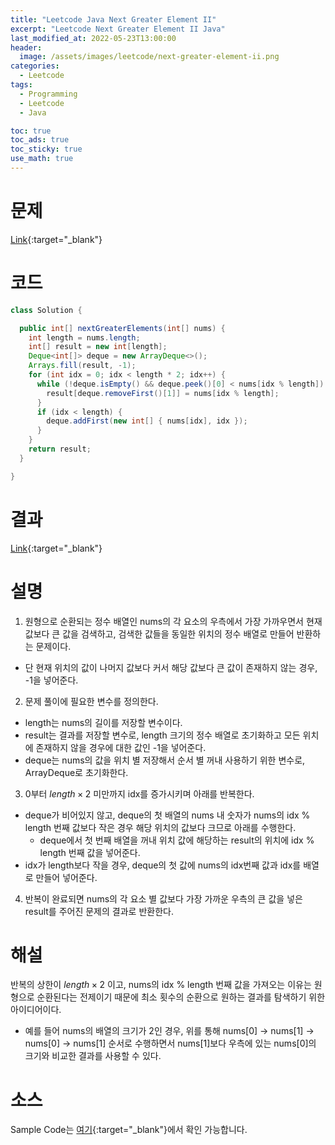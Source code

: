 ```yaml
---
title: "Leetcode Java Next Greater Element II"
excerpt: "Leetcode Next Greater Element II Java"
last_modified_at: 2022-05-23T13:00:00
header:
  image: /assets/images/leetcode/next-greater-element-ii.png
categories:
  - Leetcode
tags:
  - Programming
  - Leetcode
  - Java

toc: true
toc_ads: true
toc_sticky: true
use_math: true
---
```

# 문제
[Link](https://leetcode.com/problems/next-greater-element-ii/){:target="_blank"}

# 코드
```java
class Solution {

  public int[] nextGreaterElements(int[] nums) {
    int length = nums.length;
    int[] result = new int[length];
    Deque<int[]> deque = new ArrayDeque<>();
    Arrays.fill(result, -1);
    for (int idx = 0; idx < length * 2; idx++) {
      while (!deque.isEmpty() && deque.peek()[0] < nums[idx % length]) {
        result[deque.removeFirst()[1]] = nums[idx % length];
      }
      if (idx < length) {
        deque.addFirst(new int[] { nums[idx], idx });
      }
    }
    return result;
  }

}
```

# 결과
[Link](https://leetcode.com/submissions/detail/705182139/){:target="_blank"}

# 설명
1. 원형으로 순환되는 정수 배열인 nums의 각 요소의 우측에서 가장 가까우면서 현재 값보다 큰 값을 검색하고, 검색한 값들을 동일한 위치의 정수 배열로 만들어 반환하는 문제이다.
- 단 현재 위치의 값이 나머지 값보다 커서 해당 값보다 큰 값이 존재하지 않는 경우, -1을 넣어준다.

2. 문제 풀이에 필요한 변수를 정의한다.
- length는 nums의 길이를 저장할 변수이다.
- result는 결과를 저장할 변수로, length 크기의 정수 배열로 초기화하고 모든 위치에 존재하지 않을 경우에 대한 값인 -1을 넣어준다.
- deque는 nums의 값을 위치 별 저장해서 순서 별 꺼내 사용하기 위한 변수로, ArrayDeque로 초기화한다.

3. 0부터 $length \times 2$ 미만까지 idx를 증가시키며 아래를 반복한다.
- deque가 비어있지 않고, deque의 첫 배열의 nums 내 숫자가 nums의 idx % length 번째 값보다 작은 경우 해당 위치의 값보다 크므로 아래를 수행한다.
  - deque에서 첫 번째 배열을 꺼내 위치 값에 해당하는 result의 위치에 idx % length 번째 값을 넣어준다.
- idx가 length보다 작을 경우, deque의 첫 값에 nums의 idx번째 값과 idx를 배열로 만들어 넣어준다.

4. 반복이 완료되면 nums의 각 요소 별 값보다 가장 가까운 우측의 큰 값을 넣은 result를 주어진 문제의 결과로 반환한다.

# 해설
반복의 상한이 $length \times 2$ 이고, nums의 idx % length 번째 값을 가져오는 이유는 원형으로 순환된다는 전제이기 때문에 최소 횟수의 순환으로 원하는 결과를 탐색하기 위한 아이디어이다.
- 예를 들어 nums의 배열의 크기가 2인 경우, 위를 통해 nums[0] -> nums[1] -> nums[0] -> nums[1] 순서로 수행하면서 nums[1]보다 우측에 있는 nums[0]의 크기와 비교한 결과를 사용할 수 있다.

# 소스
Sample Code는 [여기](https://github.com/GracefulSoul/leetcode/blob/master/src/main/java/gracefulsoul/problems/NextGreaterElementII.java){:target="_blank"}에서 확인 가능합니다.